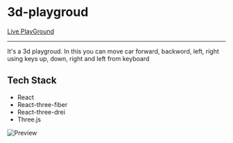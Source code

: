 # 3d-playgroud
[Live PlayGround](https://4csevq.csb.app/)
<hr />

It's a 3d playgroud. In this you can move car forward, backword, left, right using keys up, down, right and left from keyboard

## Tech Stack

- React
- React-three-fiber
- React-three-drei
- Three.js

![Preview](https://github.com/sri-rishi/3d-playgroud/blob/main/src/assets/3dplaygroud-preview.gif)
